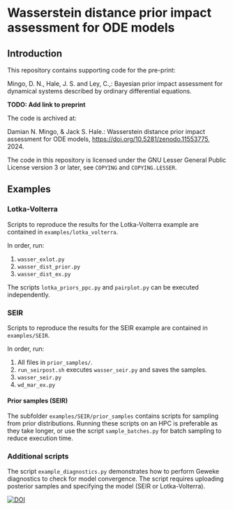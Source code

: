 # Wasserstein distance prior impact assessment for ODE models

## Introduction

This repository contains supporting code for the pre-print:

Mingo, D. N., Hale, J. S. and Ley, C.,: Bayesian prior impact assessment for
dynamical systems described by ordinary differential equations.

**TODO: Add link to preprint**

The code is archived at:

Damian N. Mingo, & Jack S. Hale.: Wasserstein distance prior impact assessment for ODE models, https://doi.org/10.5281/zenodo.11553775, 2024.

The code in this repository is licensed under the GNU Lesser General Public
License version 3 or later, see `COPYING` and `COPYING.LESSER`.

## Examples

### Lotka-Volterra

Scripts to reproduce the results for the Lotka-Volterra example are contained
in `examples/lotka_volterra`.

In order, run:
1. `wasser_exlot.py`
2. `wasser_dist_prior.py`
3. `wasser_dist_ex.py`

The scripts `lotka_priors_ppc.py` and `pairplot.py` can be executed
independently.

### SEIR

Scripts to reproduce the results for the SEIR example are contained
in `examples/SEIR`.

In order, run:
1. All files in `prior_samples/`.
2. `run_seirpost.sh` executes `wasser_seir.py` and saves the samples.
3. `wasser_seir.py`  
4. `wd_mar_ex.py`

#### Prior samples (SEIR)

The subfolder `examples/SEIR/prior_samples` contains scripts for sampling from
prior distributions. Running these scripts on an HPC is preferable as they take
longer, or use the script `sample_batches.py` for batch sampling to reduce
execution time.

### Additional scripts

The script `example_diagnostics.py` demonstrates how to perform Geweke
diagnostics to check for model convergence. The script requires uploading
posterior samples and specifying the model (SEIR or Lotka-Volterra). 

[![DOI](https://zenodo.org/badge/744676127.svg)](https://zenodo.org/doi/10.5281/zenodo.11553774)
